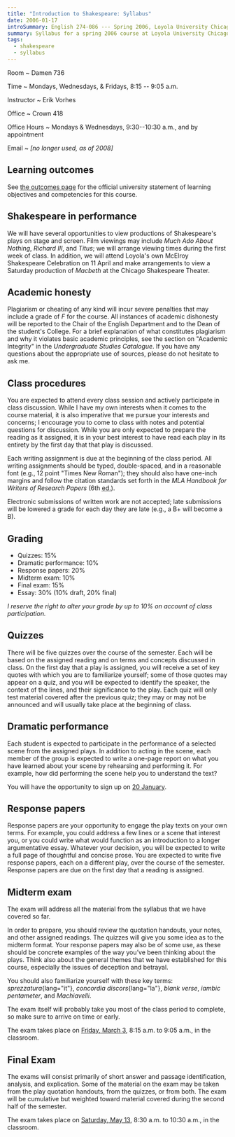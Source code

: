 ```yaml
---
title: "Introduction to Shakespeare: Syllabus"
date: 2006-01-17
introSummary: English 274-086 --- Spring 2006, Loyola University Chicago
summary: Syllabus for a spring 2006 course at Loyola University Chicago on the plays and poems of William Shakespeare
tags:
  - shakespeare
  - syllabus
---
```


Room
  ~ Damen 736

Time
  ~ Mondays, Wednesdays, & Fridays, 8:15 -- 9:05 a.m.

Instructor
  ~ Erik Vorhes

Office
  ~ Crown 418

Office Hours
  ~ Mondays & Wednesdays, 9:30--10:30 a.m., and by appointment

Email
  ~ *[no longer used, as of 2008]*

## Learning outcomes

See [the outcomes page](../outcomes) for the official university statement of learning objectives and competencies for this course.

## Shakespeare in performance

We will have several opportunities to view productions of Shakespeare's plays on stage and screen. Film viewings may include <cite>Much Ado About Nothing</cite>, <cite>Richard III</cite>, and <cite>Titus</cite>; we will arrange viewing times during the first week of class. In addition, we will attend Loyola's own McElroy Shakespeare Celebration on 11 April and make arrangements to view a Saturday production of <cite>Macbeth</cite> at the Chicago Shakespeare Theater.

## Academic honesty

Plagiarism or cheating of any kind will incur severe penalties that may include a grade of *F* for the course. All instances of academic dishonesty will be reported to the Chair of the English Department and to the Dean of the student's College. For a brief explanation of what constitutes plagiarism and why it violates basic academic principles, see the section on "Academic Integrity" in the <cite>Undergraduate Studies Catalogue</cite>. If you have any questions about the appropriate use of sources, please do not hesitate to ask me.

## Class procedures

You are expected to attend every class session and actively participate in class discussion. While I have my own interests when it comes to the course material, it is also imperative that we pursue your interests and concerns; I encourage you to come to class with notes and potential questions for discussion. While you are only expected to prepare the reading as it assigned, it is in your best interest to have read each play in its entirety by the first day that that play is discussed.

Each writing assignment is due at the beginning of the class period. All writing assignments should be typed, double-spaced, and in a reasonable font (e.g., 12 point "Times New Roman"); they should also have one-inch margins and follow the citation standards set forth in the <cite>MLA Handbook for Writers of Research Papers</cite> (6th <abbr title="edition">ed.</abbr>).

Electronic submissions of written work are not accepted; late submissions will be lowered a grade for each day they are late (e.g., a B+ will become a B).

## Grading

* Quizzes: 15%
* Dramatic performance: 10%
* Response papers: 20%
* Midterm exam: 10%
* Final exam: 15%
* Essay: 30% (10% draft, 20% final)

*I reserve the right to alter your grade by up to 10% on account of class participation.*

## Quizzes

There will be five quizzes over the course of the semester. Each will be based on the assigned reading and on terms and concepts discussed in class. On the first day that a play is assigned, you will receive a set of key quotes with which you are to familiarize yourself; some of those quotes may appear on a quiz, and you will be expected to identify the speaker, the context of the lines, and their significance to the play. Each quiz will only test material covered after the previous quiz; they may or may not be announced and will usually take place at the beginning of class.

## Dramatic performance

Each student is expected to participate in the performance of a selected scene from the assigned plays. In addition to acting in the scene, each member of the group is expected to write a one-page report on what you have learned about your scene by rehearsing and performing it. For example, how did performing the scene help you to understand the text?

You will have the opportunity to sign up on [20 January](../schedule#2006-01-20).

## Response papers

Response papers are your opportunity to engage the play texts on your own terms. For example, you could address a few lines or a scene that interest you, or you could write what would function as an introduction to a longer argumentative essay. Whatever your decision, you will be expected to write a full page of thoughtful and concise prose. You are expected to write five response papers, each on a different play, over the course of the semester. Response papers are due on the first day that a reading is assigned.

## Midterm exam

The exam will address all the material from the syllabus that we have covered so far.

In order to prepare, you should review the quotation handouts, your notes, and other assigned readings. The quizzes will give you some idea as to the midterm format. Your response papers may also be of some use, as these should be concrete examples of the way you’ve been thinking about the plays. Think also about the general themes that we have established for this course, especially the issues of deception and betrayal.

You should also familiarize yourself with these key terms: *sprezzatura*{lang="it"}, *concordia discors*{lang="la"}, *blank verse*, *iambic pentameter*, and *Machiavelli*.

The exam itself will probably take you most of the class period to complete, so make sure to arrive on time or early.

The exam takes place on [Friday, March 3](../schedule#2006-03-03), 8:15 a.m. to 9:05 a.m., in the classroom.

## Final Exam

The exams will consist primarily of short answer and passage identification, analysis, and explication. Some of the material on the exam may be taken from the play quotation handouts, from the quizzes, or from both. The exam will be cumulative but weighted toward material covered during the second half of the semester.

The exam takes place on [Saturday, May 13](../schedule#2006-05-13), 8:30 a.m. to 10:30 a.m., in the classroom.
